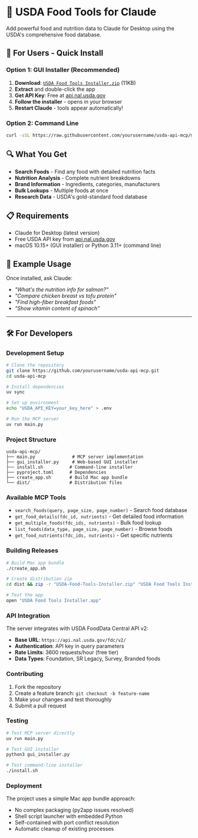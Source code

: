 # 🍎 USDA Food Tools for Claude

Add powerful food and nutrition data to Claude for Desktop using the USDA's comprehensive food database.

## 🚀 For Users - Quick Install

### Option 1: GUI Installer (Recommended)
1. **Download**: [`USDA Food Tools Installer.zip`](https://github.com/rpassafaro/usda-api-mcp/releases/latest) (11KB)
2. **Extract** and double-click the app
3. **Get API Key**: Free at [api.nal.usda.gov](https://api.nal.usda.gov/signup)
4. **Follow the installer** - opens in your browser
5. **Restart Claude** - tools appear automatically!

### Option 2: Command Line
```bash
curl -sSL https://raw.githubusercontent.com/yourusername/usda-api-mcp/main/install.sh | bash
```

## 🔍 What You Get

- **Search Foods** - Find any food with detailed nutrition facts
- **Nutrition Analysis** - Complete nutrient breakdowns  
- **Brand Information** - Ingredients, categories, manufacturers
- **Bulk Lookups** - Multiple foods at once
- **Research Data** - USDA's gold-standard food database

## 📋 Requirements

- Claude for Desktop (latest version)
- Free USDA API key from [api.nal.usda.gov](https://api.nal.usda.gov/signup)
- macOS 10.15+ (GUI installer) or Python 3.11+ (command line)

## 💬 Example Usage

Once installed, ask Claude:
- *"What's the nutrition info for salmon?"*
- *"Compare chicken breast vs tofu protein"*
- *"Find high-fiber breakfast foods"*
- *"Show vitamin content of spinach"*

---

## 🛠️ For Developers

### Development Setup

```bash
# Clone the repository
git clone https://github.com/yourusername/usda-api-mcp.git
cd usda-api-mcp

# Install dependencies
uv sync

# Set up environment
echo "USDA_API_KEY=your_key_here" > .env

# Run the MCP server
uv run main.py
```

### Project Structure

```
usda-api-mcp/
├── main.py              # MCP server implementation
├── gui_installer.py     # Web-based GUI installer
├── install.sh          # Command-line installer
├── pyproject.toml      # Dependencies
├── create_app.sh       # Build Mac app bundle
└── dist/               # Distribution files
```

### Available MCP Tools

- `search_foods(query, page_size, page_number)` - Search food database
- `get_food_details(fdc_id, nutrients)` - Get detailed food information
- `get_multiple_foods(fdc_ids, nutrients)` - Bulk food lookup
- `list_foods(data_type, page_size, page_number)` - Browse foods
- `get_food_nutrients(fdc_ids, nutrients)` - Get specific nutrients

### Building Releases

```bash
# Build Mac app bundle
./create_app.sh

# Create distribution zip
cd dist && zip -r "USDA-Food-Tools-Installer.zip" "USDA Food Tools Installer.app"

# Test the app
open "USDA Food Tools Installer.app"
```

### API Integration

The server integrates with USDA FoodData Central API v2:
- **Base URL**: `https://api.nal.usda.gov/fdc/v2/`
- **Authentication**: API key in query parameters
- **Rate Limits**: 3600 requests/hour (free tier)
- **Data Types**: Foundation, SR Legacy, Survey, Branded foods

### Contributing

1. Fork the repository
2. Create a feature branch: `git checkout -b feature-name`
3. Make your changes and test thoroughly
4. Submit a pull request

### Testing

```bash
# Test MCP server directly
uv run main.py

# Test GUI installer
python3 gui_installer.py

# Test command-line installer
./install.sh
```

### Deployment

The project uses a simple Mac app bundle approach:
- No complex packaging (py2app issues resolved)
- Shell script launcher with embedded Python
- Self-contained with port conflict resolution
- Automatic cleanup of existing processes

